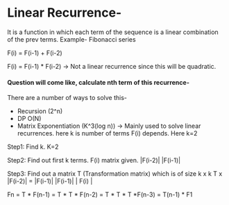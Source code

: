 # Linear Recurrence-
It is a function in which each term of the sequence is a linear combination of the prev terms.
Example- Fibonacci series

F(i) = F(i-1) + F(i-2)

F(i) = F(i-1) * F(i-2) -> Not a linear recurrence since this will be quadratic.

#### Question will come like, calculate nth term of this recurrence-
There are a number of ways to solve this-
* Recursion (2^n)
* DP O(N)
* Matrix Exponentiation (K^3(log n)) -> Mainly used to solve linear recurrences. 
here k is number of terms F(i) depends. Here k=2

Step1: Find k. K=2

Step2: Find out first k terms. 
F(i) matrix given.
|F(i-2)|
|F(i-1)|

Step3: Find out a matrix T (Transformation matrix) which is of size k x k
T x |F(i-2)| = |F(i-1)|
    |F(i-1)|   | F(i) |

Fn = T * F(n-1)
= T * T * F(n-2)
= T * T * T *F(n-3)
= T(n-1) * F1